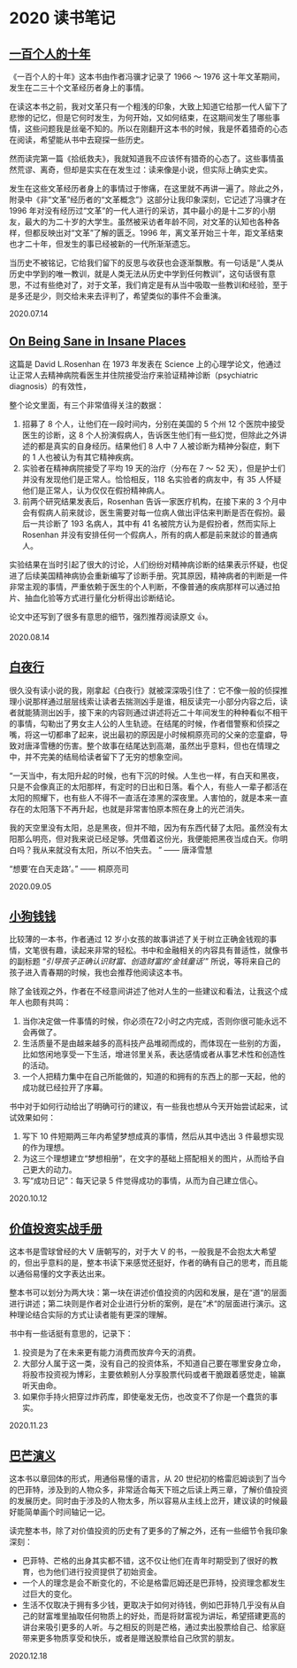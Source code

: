 # 2020 读书笔记

## [一百个人的十年](https://book.douban.com/subject/25917467/)

《一百个人的十年》这本书由作者冯骥才记录了 1966 ～ 1976 这十年文革期间，发生在二三十个文革经历者身上的事情。

在读这本书之前，我对文革只有一个粗浅的印象，大致上知道它给那一代人留下了悲惨的记忆，但是它何时发生，为何开始，又如何结束，在这期间发生了哪些事情，这些问题我是丝毫不知的。所以在刚翻开这本书的时候，我是怀着猎奇的心态在阅读，希望能从书中去窥探一些历史。

然而读完第一篇《拾纸救夫》，我就知道我不应该怀有猎奇的心态了。这些事情虽然荒谬、离奇，但却是实实在在发生过：读来像是小说，但实际上确实史实。

发生在这些文革经历者身上的事情过于惨痛，在这里就不再讲一遍了。除此之外，附录中《非“文革”经历者的“文革概念”》这部分让我印象深刻，它记述了冯骥才在 1996 年对没有经历过“文革”的一代人进行的采访，其中最小的是十二岁的小朋友，最大的为二十岁的大学生。虽然被采访者年龄不同，对文革的认知也各种各样，但都反映出对“文革”了解的匮乏。1996 年，离文革开始三十年，距文革结束也才二十年，但发生的事已经被新的一代所渐渐遗忘。

当历史不被铭记，它给我们留下的反思与收获也会逐渐飘散。有一句话是“人类从历史中学到的唯一教训，就是人类无法从历史中学到任何教训”，这句话很有意思，不过有些绝对了，对于文革，我们肯定是有从当中吸取一些教训和经验，至于是多还是少，则交给未来去评判了，希望类似的事件不会重演。

<right-text>2020.07.14</right-text>


## [On Being Sane in Insane Places](https://www.oulu.fi/sites/default/files/content/AOH%20Terveen%C3%A4%20ep%C3%A4terveiss%C3%A4%20paikoissa.pdf)

这篇是 David L.Rosenhan 在 1973 年发表在 Science 上的心理学论文，他通过让正常人去精神病院看医生并住院接受治疗来验证精神诊断（psychiatric diagnosis）的有效性，

整个论文里面，有三个非常值得关注的数据：

1. 招募了 8 个人，让他们在一段时间内，分别在美国的 5 个州 12 个医院中接受医生的诊断，这 8 个人扮演假病人，告诉医生他们有一些幻觉，但除此之外讲述的都是真实的自身经历。结果他们 8 人中 7 人被诊断为精神分裂症，剩下的 1 人也被认为有其它精神疾病。
2. 实验者在精神病院接受了平均 19 天的治疗（分布在 7 ～ 52 天），但是护士们并没有发现他们是正常人。恰恰相反，118 名实验者的病友中，有 35 人怀疑他们是正常人，认为仅仅在假扮精神病人。
3. 前两个研究结果发表后，Rosenhan 告诉一家医疗机构，在接下来的 3 个月中会有假病人前来就诊，医生需要对每一位病人做出评估来判断是否在假扮。最后一共诊断了 193 名病人，其中有 41 名被院方认为是假扮者，然而实际上 Rosenhan 并没有安排任何一个假病人，所有的病人都是前来就诊的普通病人。

实验结果在当时引起了很大的讨论，人们纷纷对精神病诊断的结果表示怀疑，也促进了后续美国精神病协会重新编写了诊断手册。究其原因，精神病者的判断是一件非常主观的事情，严重依赖于医生的个人判断，不像普通的疾病那样可以通过拍片、抽血化验等方式进行量化分析得出诊断结论。

论文中还写到了很多有意思的细节，强烈推荐阅读原文 👍。

<right-text>2020.08.14</right-text>

## [白夜行](https://book.douban.com/subject/10554308/)

很久没有读小说的我，刚拿起《白夜行》就被深深吸引住了：它不像一般的侦探推理小说那样通过层层线索让读者去揣测凶手是谁，相反读完一小部分内容之后，读者就能猜测出凶手，接下来的内容则通过讲述将近二十年间发生的种种看似不相干的事情，勾勒出了男女主人公的人生轨迹。在结尾的时候，作者借警察和侦探之嘴，将这一切都串了起来，说出最初的原因是小时候桐原亮司的父亲的恋童癖，导致对唐泽雪穗的伤害。整个故事在结尾达到高潮，虽然出乎意料，但也在情理之中，并不完美的结局给读者留下了无穷的想象空间。

“一天当中，有太阳升起的时候，也有下沉的时候。人生也一样，有白天和黑夜，只是不会像真正的太阳那样，有定时的日出和日落。看个人，有些人一辈子都活在太阳的照耀下，也有些人不得不一直活在漆黑的深夜里。人害怕的，就是本来一直存在的太阳落下不再升起，也就是非常害怕原本照在身上的光芒消失。

我的天空里没有太阳，总是黑夜，但并不暗，因为有东西代替了太阳。虽然没有太阳那么明亮，但对我来说已经足够。凭借着这份光，我便能把黑夜当成白天。你明白吗？我从来就没有太阳，所以不怕失去。 ” —— 唐泽雪慧

“想要‘在白天走路’。” —— 桐原亮司

<right-text>2020.09.05</right-text>

## [小狗钱钱](https://book.douban.com/subject/3576486/)

比较薄的一本书，作者通过 12 岁小女孩的故事讲述了关于树立正确金钱观的事情，文笔很有趣，读起来非常的轻松。书中和金融相关的内容具有普适性，就像书的副标题 “*引导孩子正确认识财富、创造财富的‘金钱童话’*” 所说，等将来自己的孩子进入青春期的时候，我也会推荐他阅读这本书。

除了金钱观之外，作者在不经意间讲述了他对人生的一些建议和看法，让我这个成年人也颇有共鸣：

1. 当你决定做一件事情的时候，你必须在72小时之内完成，否则你很可能永远不会再做了。
2. 生活质量不是由越来越多的高科技产品堆砌而成的，而体现在一些别的方面，比如悠闲地享受一下生活，增进邻里关系，表达感情或者从事艺术性和创造性的活动。
3. 一个人把精力集中在自己所能做的，知道的和拥有的东西上的那一天起，他的成功就已经拉开了序幕。

书中对于如何行动给出了明确可行的建议，有一些我也想从今天开始尝试起来，试试效果如何：

1. 写下 10 件短期两三年内希望梦想成真的事情，然后从其中选出 3 件最想实现的作为理想。
2. 为这三个理想建立“梦想相册”，在文字的基础上搭配相关的图片，从而给予自己更大的动力。
3. 写“成功日记”：每天记录 5 件觉得成功的事情，从而为自己建立信心。

<right-text>2020.10.12</right-text>


## [价值投资实战手册](https://book.douban.com/subject/30416923/)

这本书是雪球曾经的大 V 唐朝写的，对于大 V 的书，一般我是不会抱太大希望的，但出乎意料的是，整本书读下来感觉还挺好，作者的确有自己的思考，而且能以通俗易懂的文字表达出来。

整本书可以划分为两大块：第一块在讲述价值投资的内因和发展，是在“道“的层面进行讲述；第二块则是作者对企业进行分析的案例，是在”术“的层面进行演示。这种理论结合实际的方式让读者能有更深的理解。

书中有一些话挺有意思的，记录下：

1. 投资是为了在未来更有能力消费而放弃今天的消费。
2. 大部分人属于这一类，没有自己的投资体系，不知道自己要在哪里安身立命，将股市投资视为博彩，主要依赖别人分享股票代码或者干脆跟着感觉走，输赢听天由命。
3. 如果你手持火把穿过炸药库，即使毫发无伤，也改变不了你是一个蠢货的事实。

<right-text>2020.11.23</right-text>

## [巴芒演义](https://book.douban.com/subject/35025832/)

这本书以章回体的形式，用通俗易懂的语言，从 20 世纪初的格雷厄姆谈到了当今的巴菲特，涉及到的人物众多，非常适合每天下班之后读上两三章，了解价值投资的发展历史。同时由于涉及的人物太多，所以容易从主线上岔开，建议读的时候最好能简单画个时间轴记一记。

读完整本书，除了对价值投资的历史有了更多的了解之外，还有一些细节令我印象深刻：

- 巴菲特、芒格的出身其实都不错，这不仅让他们在青年时期受到了很好的教育，也为他们进行投资提供了初始资金。
- 一个人的理念是会不断变化的，不论是格雷厄姆还是巴菲特，投资理念都发生过巨大的变化。
- 生活不仅取决于拥有多少钱，更取决于如何对待钱，例如巴菲特几乎没有从自己的财富堆里抽取任何物质上的好处，而是将财富视为讲坛，希望搭建更高的讲台来吸引更多的人听。与之相反的则是芒格，通过卖出股票给自己、给家庭带来更多物质享受和快乐，或者是赠送股票给自己欣赏的朋友。

<right-text>2020.12.18</right-text>


<Vssue title="2020 读书笔记" />

